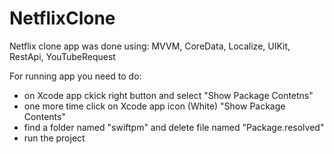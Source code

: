# NetflixClone
Netflix clone app was done using: MVVM, CoreData, Localize, UIKit, RestApi, YouTubeRequest

For running app you need to do:

- on Xcode app ckick right button and select "Show Package Contetns"
- one more time click on Xcode app icon (White) "Show Package Contents"
- find a folder named "swiftpm" and delete file named "Package.resolved"
- run the project
